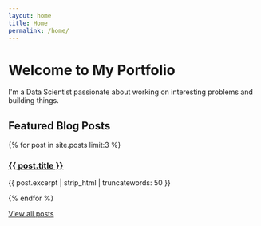 ```yaml
---
layout: home
title: Home
permalink: /home/
---
```


# Welcome to My Portfolio

I'm a Data Scientist passionate about working on interesting problems and building things.


## Featured Blog Posts

{% for post in site.posts limit:3 %}
  <h3><a href="{{ post.url | relative_url }}">{{ post.title }}</a></h3>
  <p>{{ post.excerpt | strip_html | truncatewords: 50 }}</p>
{% endfor %}

[View all posts](/blogs)